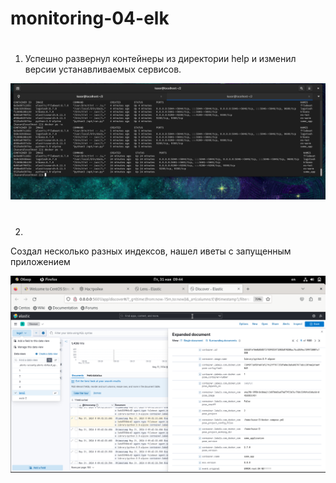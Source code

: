 # monitoring-04-elk
#
1. Успешно развернул контейнеры из директории help и изменил версии устанавливаемых сервисов.
 
![alt text](image.png)
#
2.
Cоздал несколько разных индексов, нашел иветы с запущенным приложением

![alt text](image-1.png)
#